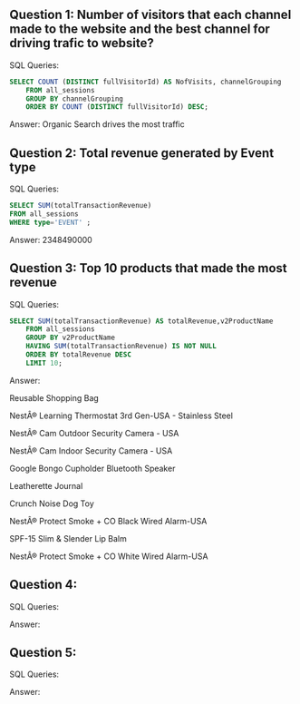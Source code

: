 ## Question 1: Number of visitors that each channel made to the website and the best channel for driving trafic to website?

SQL Queries:
```SQL
SELECT COUNT (DISTINCT fullVisitorId) AS NofVisits, channelGrouping
	FROM all_sessions
	GROUP BY channelGrouping
	ORDER BY COUNT (DISTINCT fullVisitorId) DESC;
```
Answer: 
Organic Search drives the most traffic


## Question 2: Total revenue generated by Event type

SQL Queries:
```SQl
SELECT SUM(totalTransactionRevenue)
FROM all_sessions
WHERE type='EVENT' ;
```

Answer: 2348490000



## Question 3: Top 10 products that made the most revenue

SQL Queries:
```SQL
SELECT SUM(totalTransactionRevenue) AS totalRevenue,v2ProductName
	FROM all_sessions
	GROUP BY v2ProductName
	HAVING SUM(totalTransactionRevenue) IS NOT NULL
	ORDER BY totalRevenue DESC
	LIMIT 10;
```
Answer:

Reusable Shopping Bag

NestÂ® Learning Thermostat 3rd Gen-USA - Stainless Steel

NestÂ® Cam Outdoor Security Camera - USA

NestÂ® Cam Indoor Security Camera - USA

Google Bongo Cupholder Bluetooth Speaker

Leatherette Journal

Crunch Noise Dog Toy

NestÂ® Protect Smoke + CO Black Wired Alarm-USA

SPF-15 Slim & Slender Lip Balm

NestÂ® Protect Smoke + CO White Wired Alarm-USA



## Question 4: 

SQL Queries:

Answer:



## Question 5: 

SQL Queries:

Answer:
